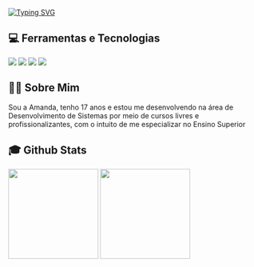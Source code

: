 <a href="https://git.io/typing-svg"><img src="https://readme-typing-svg.herokuapp.com?font=Dancing+Script&pause=1000&color=F76565&random=false&width=435&lines=Oii!+%F0%9F%92%97" alt="Typing SVG" /></a>
## 💻 Ferramentas e Tecnologias 
<div>
  <img src="https://img.shields.io/badge/HTML5-f56320?style=for-the-badge&logo=html5&logoColor=white" target="_blank"></a>
  <img src="https://img.shields.io/badge/CSS3-2079f5?style=for-the-badge&logo=css3&logoColor=white" target="_blank"></a>
  <img src="https://img.shields.io/badge/JavaScript-d0d02f?style=for-the-badge&logo=javascript&logoColor=black" target="_blank"></a>
  <img src="https://img.shields.io/badge/Canva-5cceff?style=for-the-badge&logo=canva&logoColor=black" target="_blank"></a>
</div> 
 
## 👩🏻 Sobre Mim 

<div> Sou a Amanda, tenho 17 anos e estou me desenvolvendo na área de Desenvolvimento de Sistemas por meio de cursos livres e profissionalizantes, com o intuito de me especializar no Ensino Superior </div>


 ## :mortar_board: Github Stats
<div>
  <a href="https://github.com/1705200"></a>
  <img height="180em" src="https://github-readme-stats.vercel.app/api?username=17052006&show_icons=true&theme=dracula&include_all_commits=true&count_private=true"/>
  <img height="180em" src="https://github-readme-stats.vercel.app/api/top-langs/?username=1705200&layout=compact&langs_count=7&theme=dracula"/>
</div>
